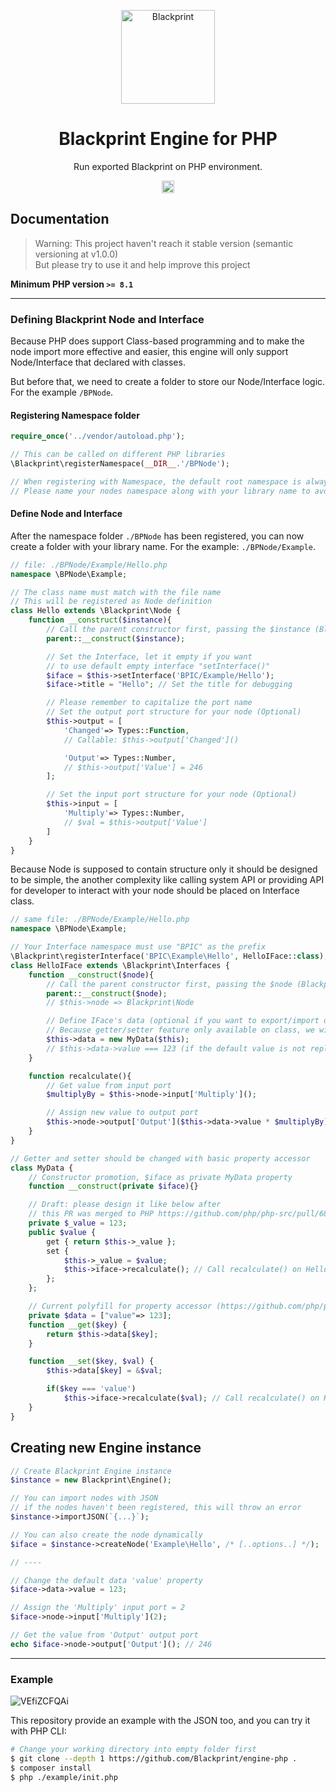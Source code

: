 <p align="center"><a href="#" target="_blank" rel="noopener noreferrer"><img width="150" src="https://user-images.githubusercontent.com/11073373/141421213-5decd773-a870-4324-8324-e175e83b0f55.png" alt="Blackprint"></a></p>

<h1 align="center">Blackprint Engine for PHP</h1>
<p align="center">Run exported Blackprint on PHP environment.</p>

<p align="center">
    <a href='https://github.com/Blackprint/Blackprint/blob/master/LICENSE'><img src='https://img.shields.io/badge/License-MIT-brightgreen.svg' height='20'></a>
</p>

## Documentation
> Warning: This project haven't reach it stable version (semantic versioning at v1.0.0)<br>
> But please try to use it and help improve this project

**Minimum PHP version `>= 8.1`**

---
### Defining Blackprint Node and Interface
Because PHP does support Class-based programming and to make the node import more effective and easier, this engine will only support Node/Interface that declared with classes.

But before that, we need to create a folder to store our Node/Interface logic. For the example `/BPNode`.

#### Registering Namespace folder

```php
require_once('../vendor/autoload.php');

// This can be called on different PHP libraries
\Blackprint\registerNamespace(__DIR__.'/BPNode');

// When registering with Namespace, the default root namespace is always "BPNode"
// Please name your nodes namespace along with your library name to avoid conflict with other library
```

#### Define Node and Interface
After the namespace folder `./BPNode` has been registered, you can now create a folder with your library name. For the example: `./BPNode/Example`.

```php
// file: ./BPNode/Example/Hello.php
namespace \BPNode\Example;

// The class name must match with the file name
// This will be registered as Node definition
class Hello extends \Blackprint\Node {
    function __construct($instance){
        // Call the parent constructor first, passing the $instance (Blackprint\Engine)
        parent::__construct($instance);

        // Set the Interface, let it empty if you want
        // to use default empty interface "setInterface()"
        $iface = $this->setInterface('BPIC/Example/Hello');
        $iface->title = "Hello"; // Set the title for debugging

        // Please remember to capitalize the port name
        // Set the output port structure for your node (Optional)
        $this->output = [
            'Changed'=> Types::Function,
            // Callable: $this->output['Changed']()

            'Output'=> Types::Number,
            // $this->output['Value'] = 246
        ];

        // Set the input port structure for your node (Optional)
        $this->input = [
            'Multiply'=> Types::Number,
            // $val = $this->output['Value']
        ]
    }
}
```

Because Node is supposed to contain structure only it should be designed to be simple, the another complexity like calling system API or providing API for developer to interact with your node should be placed on Interface class.

```php
// same file: ./BPNode/Example/Hello.php
namespace \BPNode\Example;

// Your Interface namespace must use "BPIC" as the prefix
\Blackprint\registerInterface('BPIC\Example\Hello', HelloIFace::class);
class HelloIFace extends \Blackprint\Interfaces {
    function __construct($node){
        // Call the parent constructor first, passing the $node (Blackprint\Node)
        parent::__construct($node);
        // $this->node => Blackprint\Node

        // Define IFace's data (optional if you want to export/import data from JSON)
        // Because getter/setter feature only available on class, we will create from `class MyData`
        $this->data = new MyData($this);
        // $this->data->value === 123 (if the default value is not replaced when importing JSON)
    }

    function recalculate(){
        // Get value from input port
        $multiplyBy = $this->node->input['Multiply']();

        // Assign new value to output port
        $this->node->output['Output']($this->data->value * $multiplyBy);
    }
}

// Getter and setter should be changed with basic property accessor
class MyData {
    // Constructor promotion, $iface as private MyData property
    function __construct(private $iface){}

    // Draft: please design it like below after
    // this PR was merged to PHP https://github.com/php/php-src/pull/6873
    private $_value = 123;
    public $value {
        get { return $this->_value };
        set {
            $this->_value = $value;
            $this->iface->recalculate(); // Call recalculate() on HelloIFace
        };
    };

    // Current polyfill for property accessor (https://github.com/php/php-src/pull/6873)
    private $data = ["value"=> 123];
    function __get($key) {
        return $this->data[$key];
    }

    function __set($key, $val) {
        $this->data[$key] = &$val;

        if($key === 'value')
            $this->iface->recalculate($val); // Call recalculate() on HelloIFace
    }
}
```

## Creating new Engine instance

```php
// Create Blackprint Engine instance
$instance = new Blackprint\Engine();

// You can import nodes with JSON
// if the nodes haven't been registered, this will throw an error
$instance->importJSON(`{...}`);

// You can also create the node dynamically
$iface = $instance->createNode('Example\Hello', /* [..options..] */);

// ----

// Change the default data 'value' property
$iface->data->value = 123;

// Assign the 'Multiply' input port = 2
$iface->node->input['Multiply'](2);

// Get the value from 'Output' output port
echo $iface->node->output['Output'](); // 246
```


---

### Example
![VEfiZCFQAi](https://user-images.githubusercontent.com/11073373/141419539-dbee7bae-946c-4eb4-969b-118b77e07d18.png)

This repository provide an example with the JSON too, and you can try it with PHP CLI:<br>

```sh
# Change your working directory into empty folder first
$ git clone --depth 1 https://github.com/Blackprint/engine-php .
$ composer install
$ php ./example/init.php
```
